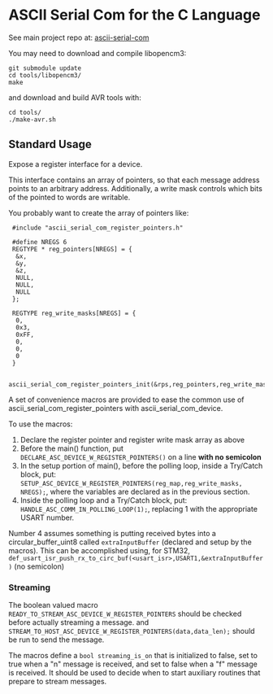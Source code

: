 # ASCII Serial Com for the C Language

See main project repo at: [ascii-serial-com](https://github.com/jhugon/ascii-serial-com)

You may need to download and compile libopencm3:

    git submodule update
    cd tools/libopencm3/
    make

and download and build AVR tools with:

    cd tools/
    ./make-avr.sh

## Standard Usage

Expose a register interface for a device.

This interface contains an array of pointers, so that each message address
points to an arbitrary address. Additionally, a write mask controls which
bits of the pointed to words are writable.

You probably want to create the array of pointers like:

     #include "ascii_serial_com_register_pointers.h"

     #define NREGS 6
     REGTYPE * reg_pointers[NREGS] = {
      &x,
      &y,
      &z,
      NULL,
      NULL,
      NULL
     };

     REGTYPE reg_write_masks[NREGS] = {
      0,
      0x3,
      0xFF,
      0,
      0,
      0
     }

     ascii_serial_com_register_pointers_init(&rps,reg_pointers,reg_write_masks,NREGS);

A set of convenience macros are provided to ease the common use of
ascii_serial_com_register_pointers with ascii_serial_com_device.

To use the macros:

1. Declare the register pointer and register write mask array as above
2. Before the main() function, put `DECLARE_ASC_DEVICE_W_REGISTER_POINTERS()`
on a line **with no semicolon**
3. In the setup portion of main(), before the polling loop, inside a
Try/Catch block, put:
`SETUP_ASC_DEVICE_W_REGISTER_POINTERS(reg_map,reg_write_masks, NREGS);`,
where the variables are declared as in the previous section.
4. Inside the polling loop and a Try/Catch block, put:
`HANDLE_ASC_COMM_IN_POLLING_LOOP(1);`, replacing 1 with the
appropriate USART number.

Number 4 assumes something is putting received bytes into a
circular_buffer_uint8 called `extraInputBuffer` (declared and setup by the
macros). This can be accomplished using, for STM32,
`def_usart_isr_push_rx_to_circ_buf(<usart_isr>,USART1,&extraInputBuffer)`
(no semicolon)

### Streaming

The boolean valued macro `READY_TO_STREAM_ASC_DEVICE_W_REGISTER_POINTERS`
should be checked before actually streaming a message. and
`STREAM_TO_HOST_ASC_DEVICE_W_REGISTER_POINTERS(data,data_len);` should be
run to send the message.

The macros define a `bool streaming_is_on` that is initialized to false, set
to true when a "n" message is received, and set to false when a "f" message
is received. It should be used to decide when to start auxiliary routines
that prepare to stream messages.
